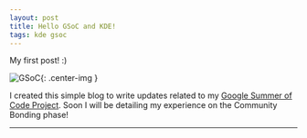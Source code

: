 ```yaml
---
layout: post
title: Hello GSoC and KDE!
tags: kde gsoc
---
```



<div class="message">
    My first post! :)
</div>

![GSoC]({{site.url}}/assets/gsoc_logo.png "GSoC Logo"){: .center-img }

I created this simple blog to write updates related to my [Google Summer of Code Project](https://summerofcode.withgoogle.com/projects/#5364734222663680). Soon I will be detailing my experience on the Community Bonding phase!

-----
